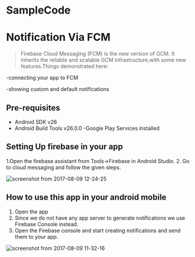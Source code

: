 # SampleCode
Notification Via FCM
===================================

>Firebase Cloud Messaging (FCM) is the new version of GCM. It inherits the reliable and scalable GCM infrastructure,with some new features.Things demonstrated here:

-connecting your app to FCM

-showing custom and default notifications



Pre-requisites
--------------

- Android SDK v26
- Android Build Tools v26.0.0
-Google Play Services installed

Setting Up firebase in your app
--------------
1.Open the firebase assistant from Tools->Firebase in Android Studio.
2. Go to cloud messaging and follow the given steps.

![screenshot from 2017-08-09 12-24-25](https://user-images.githubusercontent.com/13947625/29108812-2b63092c-7cfe-11e7-93ce-010476b3cb54.png)

How to use this app in your android mobile
--------------
1. Open the app
2. Since we do not have any app server to generate notifications we use Firebase Console instead.
3. Open the Firebase console and start creating notifications and send them to your app.




![screenshot from 2017-08-09 11-32-16](https://user-images.githubusercontent.com/13947625/29108810-2b19f692-7cfe-11e7-918b-8ad79abcb121.png)


